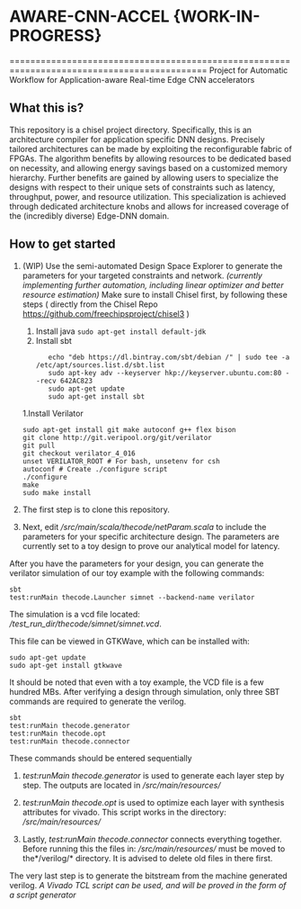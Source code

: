 # AWARE-CNN-ACCEL {WORK-IN-PROGRESS}
============================================================================================
Project for Automatic Workflow for Application-aware Real-time Edge CNN accelerators
## What this is?
This repository is a chisel project directory. Specifically, this is an architecture compiler for application specific DNN designs. Precisely tailored architectures can be made by exploiting the reconfigurable fabric of FPGAs. The algorithm benefits by allowing resources to be dedicated based on necessity, and allowing energy savings based on a customized memory hierarchy. Further benefits are gained by allowing users to specialize the designs with respect to their unique sets of constraints such as latency, throughput, power, and resource utilization. This specialization is achieved through dedicated architecture knobs and allows for increased coverage of the (incredibly diverse) Edge-DNN domain.

## How to get started
1. (WIP) Use the semi-automated Design Space Explorer to generate the parameters for your targeted constraints and network.
    *(currently implementing further automation, including linear optimizer and better resource estimation)*
Make sure to install Chisel first, by following these steps ( directly from the Chisel Repo https://github.com/freechipsproject/chisel3 )
      1. Install java
         ```sudo apt-get install default-jdk```
      1. Install sbt
          ```
             echo "deb https://dl.bintray.com/sbt/debian /" | sudo tee -a /etc/apt/sources.list.d/sbt.list	
             sudo apt-key adv --keyserver hkp://keyserver.ubuntu.com:80 --recv 642AC823	
             sudo apt-get update	
             sudo apt-get install sbt
           ```
      1.Install Verilator
      ```
      sudo apt-get install git make autoconf g++ flex bison	
      git clone http://git.veripool.org/git/verilator	
      git pull	
      git checkout verilator_4_016	
      unset VERILATOR_ROOT # For bash, unsetenv for csh	
      autoconf # Create ./configure script	
      ./configure	
      make	
      sudo make install	
      ```
1. The first step is to clone this repository.

1. Next, edit */src/main/scala/thecode/netParam.scala* to include the parameters for your specific architecture design.
The parameters are currently set to a toy design to prove our analytical model for latency.

After you have the parameters for your design, you can generate the verilator simulation of our toy example with the following commands:
```
sbt
test:runMain thecode.Launcher simnet --backend-name verilator
```
The simulation is a vcd file located: */test_run_dir/thecode/simnet/simnet.vcd*.

This file can be viewed in GTKWave, which can be installed with:
```
sudo apt-get update
sudo apt-get install gtkwave
```
It should be noted that even with a toy example, the VCD file is a few hundred MBs.
After verifying a design through simulation, only three SBT commands are required to generate the verilog.
```
sbt
test:runMain thecode.generator
test:runMain thecode.opt
test:runMain thecode.connector
```
These commands should be entered sequentially
1. *test:runMain thecode.generator* is used to generate each layer step by step. The outputs are located in */src/main/resources/*

1. *test:runMain thecode.opt* is used to optimize each layer with synthesis attributes for vivado.
This script works in the directory: */src/main/resources/*

1. Lastly, *test:runMain thecode.connector* connects everything together.
Before running this the files in: */src/main/resources/* must be moved to the*/verilog/* directory.
It is advised to delete old files in there first.

The very last step is to generate the bitstream from the machine generated verilog.
*A Vivado TCL script can be used, and will be proved in the form of a script generator*



